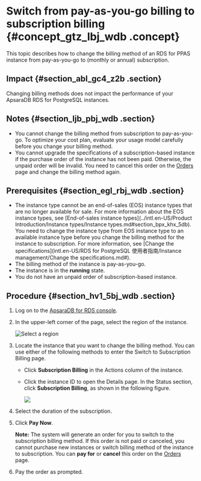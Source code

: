 # Switch from pay-as-you-go billing to subscription billing {#concept_gtz_lbj_wdb .concept}

This topic describes how to change the billing method of an RDS for PPAS instance from pay-as-you-go to \(monthly or annual\) subscription.

## Impact {#section_abl_gc4_z2b .section}

Changing billing methods does not impact the performance of your ApsaraDB RDS for PostgreSQL instances.

## Notes {#section_ljb_pbj_wdb .section}

-   You cannot change the billing method from subscription to pay-as-you-go. To optimize your cost plan, evaluate your usage model carefully before you change your billing method.
-   You cannot upgrade the specifications of a subscription-based instance if the purchase order of the instance has not been paid. Otherwise, the unpaid order will be invalid. You need to cancel this order on the [Orders](https://expense.console.aliyun.com/#/order/list/) page and change the billing method again.

## Prerequisites {#section_egl_rbj_wdb .section}

-   The instance type cannot be an end-of-sales \(EOS\) instance types that are no longer available for sale. For more information about the EOS instance types, see [End-of-sales instance types](../intl.en-US/Product Introduction/Instance types/Instance types.md#section_bpx_khx_5db). You need to change the instance type from EOS instance type to an available instance type before you change the billing method for the instance to subscription. For more information, see [Change the specifications](intl.en-US/RDS for PostgreSQL 使用者指南/Instance management/Change the specifications.md#).
-   The billing method of the instance is pay-as-you-go.
-   The instance is in the **running** state.
-   You do not have an unpaid order of subscription-based instance.

## Procedure {#section_hv1_5bj_wdb .section}

1.  Log on to the [ApsaraDB for RDS console](https://rds.console.aliyun.com).
2.  In the upper-left corner of the page, select the region of the instance.

    ![Select a region](http://static-aliyun-doc.oss-cn-hangzhou.aliyuncs.com/assets/img/7814/156888308836543_en-US.png)

3.  Locate the instance that you want to change the billing method. You can use either of the following methods to enter the Switch to Subscription Billing page.
    -   Click **Subscription Billing** in the Actions column of the instance.
    -   Click the instance ID to open the Details page. In the Status section, click **Subscription Billing**, as shown in the following figure.

        ![](http://static-aliyun-doc.oss-cn-hangzhou.aliyuncs.com/assets/img/7882/15688830893011_en-US.png)

4.  Select the duration of the subscription.
5.  Click **Pay Now**.

    **Note:** The system will generate an order for you to switch to the subscription billing method. If this order is not paid or canceled, you cannot purchase new instances or switch billing method of the instance to subscription. You can **pay for** or **cancel** this order on the [Orders](https://expense.console.aliyun.com/#/order/list/) page.

6.  Pay the order as prompted.

